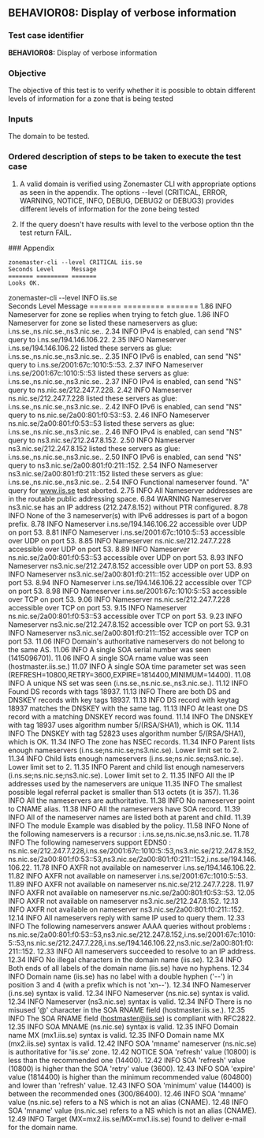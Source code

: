 ## BEHAVIOR08: Display of verbose information

### Test case identifier

**BEHAVIOR08:** Display of verbose information 

### Objective 

The objective of this test is to verify whether it is possible to obtain
different levels of information for a zone that is being tested

### Inputs

The  domain to be tested.

### Ordered description of steps to be taken to execute the test case


1. A valid domain is verified using Zonemaster CLI with appropriate options as
seen in the appendix. The options --level (CRITICAL, ERROR, WARNING, NOTICE, INFO, 
DEBUG, DEBUG2 or DEBUG3) provides different levels of information for the zone being tested

2. If the query doesn't have results with level to the verbose option thn the
test return FAIL.

### Appendix
```
zonemaster-cli --level CRITICAL iis.se
Seconds Level     Message
======= ========= =======
Looks OK.

```
zonemaster-cli --level INFO iis.se    
Seconds Level     Message
======= ========= =======
   1.86 INFO      Nameserver for zone se replies when trying to fetch glue.
   1.86 INFO      Nameserver for zone se listed these nameservers as glue:
i.ns.se.,ns.nic.se.,ns3.nic.se..
   2.34 INFO      IPv4 is enabled, can send "NS" query to
i.ns.se/194.146.106.22.
   2.35 INFO      Nameserver i.ns.se/194.146.106.22 listed these servers as
glue: i.ns.se.,ns.nic.se.,ns3.nic.se..
   2.35 INFO      IPv6 is enabled, can send "NS" query to
i.ns.se/2001:67c:1010:5::53.
   2.37 INFO      Nameserver i.ns.se/2001:67c:1010:5::53 listed these servers as
glue: i.ns.se.,ns.nic.se.,ns3.nic.se..
   2.37 INFO      IPv4 is enabled, can send "NS" query to
ns.nic.se/212.247.7.228.
   2.42 INFO      Nameserver ns.nic.se/212.247.7.228 listed these servers as
glue: i.ns.se.,ns.nic.se.,ns3.nic.se..
   2.42 INFO      IPv6 is enabled, can send "NS" query to
ns.nic.se/2a00:801:f0:53::53.
   2.46 INFO      Nameserver ns.nic.se/2a00:801:f0:53::53 listed these servers
as glue: i.ns.se.,ns.nic.se.,ns3.nic.se..
   2.46 INFO      IPv4 is enabled, can send "NS" query to
ns3.nic.se/212.247.8.152.
   2.50 INFO      Nameserver ns3.nic.se/212.247.8.152 listed these servers as
glue: i.ns.se.,ns.nic.se.,ns3.nic.se..
   2.50 INFO      IPv6 is enabled, can send "NS" query to
ns3.nic.se/2a00:801:f0:211::152.
   2.54 INFO      Nameserver ns3.nic.se/2a00:801:f0:211::152 listed these
servers as glue: i.ns.se.,ns.nic.se.,ns3.nic.se..
   2.54 INFO      Functional nameserver found. "A" query for www.iis.se test
aborted.
   2.75 INFO      All Nameserver addresses are in the routable public addressing
space.
   6.84 WARNING   Nameserver ns3.nic.se has an IP address (212.247.8.152)
without PTR configured.
   8.78 INFO      None of the 3 nameserver(s) with IPv6 addresses is part of a
bogon prefix.
   8.78 INFO      Nameserver i.ns.se/194.146.106.22 accessible over UDP on port
53.
   8.81 INFO      Nameserver i.ns.se/2001:67c:1010:5::53 accessible over UDP on
port 53.
   8.85 INFO      Nameserver ns.nic.se/212.247.7.228 accessible over UDP on port
53.
   8.89 INFO      Nameserver ns.nic.se/2a00:801:f0:53::53 accessible over UDP on
port 53.
   8.93 INFO      Nameserver ns3.nic.se/212.247.8.152 accessible over UDP on
port 53.
   8.93 INFO      Nameserver ns3.nic.se/2a00:801:f0:211::152 accessible over UDP
on port 53.
   8.94 INFO      Nameserver i.ns.se/194.146.106.22 accessible over TCP on port
53.
   8.98 INFO      Nameserver i.ns.se/2001:67c:1010:5::53 accessible over TCP on
port 53.
   9.06 INFO      Nameserver ns.nic.se/212.247.7.228 accessible over TCP on port
53.
   9.15 INFO      Nameserver ns.nic.se/2a00:801:f0:53::53 accessible over TCP on
port 53.
   9.23 INFO      Nameserver ns3.nic.se/212.247.8.152 accessible over TCP on
port 53.
   9.31 INFO      Nameserver ns3.nic.se/2a00:801:f0:211::152 accessible over TCP
on port 53.
  11.06 INFO      Domain's authoritative nameservers do not belong to the same
AS.
  11.06 INFO      A single SOA serial number was seen (1415096701).
  11.06 INFO      A single SOA rname value was seen (hostmaster.iis.se.)
  11.07 INFO      A single SOA time parameter set was seen
(REFRESH=10800,RETRY=3600,EXPIRE=1814400,MINIMUM=14400).
  11.08 INFO      A unique NS set was seen (i.ns.se.,ns.nic.se.,ns3.nic.se.).
  11.12 INFO      Found DS records with tags 18937.
  11.13 INFO      There are both DS and DNSKEY records with key tags 18937.
  11.13 INFO      DS record with keytag 18937 matches the DNSKEY with the same
tag.
  11.13 INFO      At least one DS record with a matching DNSKEY record was
found.
  11.14 INFO      The DNSKEY with tag 18937 uses algorithm number 5/(RSA/SHA1),
which is OK.
  11.14 INFO      The DNSKEY with tag 52823 uses algorithm number 5/(RSA/SHA1),
which is OK.
  11.34 INFO      The zone has NSEC records.
  11.34 INFO      Parent lists enough nameservers
(i.ns.se;ns.nic.se;ns3.nic.se). Lower limit set to 2.
  11.34 INFO      Child lists enough nameservers (i.ns.se;ns.nic.se;ns3.nic.se).
Lower limit set to 2.
  11.35 INFO      Parent and child list enough nameservers
(i.ns.se;ns.nic.se;ns3.nic.se). Lower limit set to 2.
  11.35 INFO      All the IP addresses used by the nameservers are unique
  11.35 INFO      The smallest possible legal referral packet is smaller than
513 octets (it is 357).
  11.36 INFO      All the nameservers are authoritative.
  11.38 INFO      No nameserver point to CNAME alias.
  11.38 INFO      All the nameservers have SOA record.
  11.39 INFO      All of the nameserver names are listed both at parent and
child.
  11.39 INFO      The module Example was disabled by the policy.
  11.58 INFO      None of the following nameservers is a recursor :
i.ns.se,ns.nic.se,ns3.nic.se.
  11.78 INFO      The following nameservers support EDNS0 :
ns.nic.se/212.247.7.228,i.ns.se/2001:67c:1010:5::53,ns3.nic.se/212.247.8.152,ns.nic.se/2a00:801:f0:53::53,ns3.nic.se/2a00:801:f0:211::152,i.ns.se/194.146.106.22.
  11.78 INFO      AXFR not available on nameserver i.ns.se/194.146.106.22.
  11.82 INFO      AXFR not available on nameserver i.ns.se/2001:67c:1010:5::53.
  11.89 INFO      AXFR not available on nameserver ns.nic.se/212.247.7.228.
  11.97 INFO      AXFR not available on nameserver ns.nic.se/2a00:801:f0:53::53.
  12.05 INFO      AXFR not available on nameserver ns3.nic.se/212.247.8.152.
  12.13 INFO      AXFR not available on nameserver
ns3.nic.se/2a00:801:f0:211::152.
  12.14 INFO      All nameservers reply with same IP used to query them.
  12.33 INFO      The following nameservers answer AAAA queries without problems
:
ns.nic.se/2a00:801:f0:53::53,ns3.nic.se/212.247.8.152,i.ns.se/2001:67c:1010:5::53,ns.nic.se/212.247.7.228,i.ns.se/194.146.106.22,ns3.nic.se/2a00:801:f0:211::152.
  12.33 INFO      All nameservers succeeded to resolve to an IP address.
  12.34 INFO      No illegal characters in the domain name (iis.se).
  12.34 INFO      Both ends of all labels of the domain name (iis.se) have no
hyphens.
  12.34 INFO      Domain name (iis.se) has no label with a double hyphen ('--')
in position 3 and 4 (with a prefix which is not 'xn--').
  12.34 INFO      Nameserver (i.ns.se) syntax is valid.
  12.34 INFO      Nameserver (ns.nic.se) syntax is valid.
  12.34 INFO      Nameserver (ns3.nic.se) syntax is valid.
  12.34 INFO      There is no misused '@' character in the SOA RNAME field
(hostmaster.iis.se.).
  12.35 INFO      The SOA RNAME field (hostmaster@iis.se) is compliant with
RFC2822.
  12.35 INFO      SOA MNAME (ns.nic.se) syntax is valid.
  12.35 INFO      Domain name MX (mx1.iis.se) syntax is valid.
  12.35 INFO      Domain name MX (mx2.iis.se) syntax is valid.
  12.42 INFO      SOA 'mname' nameserver (ns.nic.se) is authoritative for
'iis.se' zone.
  12.42 NOTICE    SOA 'refresh' value (10800) is less than the recommended one
(14400).
  12.42 INFO      SOA 'refresh' value (10800) is higher than the SOA 'retry'
value (3600).
  12.43 INFO      SOA 'expire' value (1814400) is higher than the minimum
recommended value (604800) and lower than 'refresh' value.
  12.43 INFO      SOA 'minimum' value (14400) is between the recommended ones
(300/86400).
  12.46 INFO      SOA 'mname' value (ns.nic.se) refers to a NS which is not an
alias (CNAME).
  12.48 INFO      SOA 'mname' value (ns.nic.se) refers to a NS which is not an
alias (CNAME).
  12.49 INFO      Target (MX=mx2.iis.se/MX=mx1.iis.se) found to deliver e-mail
for the domain name.

```

